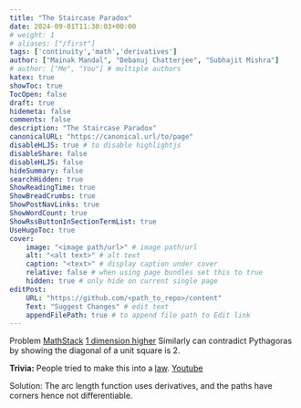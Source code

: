 ```yaml
---
title: "The Staircase Paradox"
date: 2024-09-01T11:30:03+00:00
# weight: 1
# aliases: ["/first"]
tags: ['continuity','math','derivatives']
author: ["Mainak Mandal", "Debanuj Chatterjee", "Subhajit Mishra"]
# author: ["Me", "You"] # multiple authors
katex: true
showToc: true
TocOpen: false
draft: true
hidemeta: false
comments: false
description: "The Staircase Paradox"
canonicalURL: "https://canonical.url/to/page"
disableHLJS: true # to disable highlightjs
disableShare: false
disableHLJS: false
hideSummary: false
searchHidden: true
ShowReadingTime: true
ShowBreadCrumbs: true
ShowPostNavLinks: true
ShowWordCount: true
ShowRssButtonInSectionTermList: true
UseHugoToc: true
cover:
    image: "<image path/url>" # image path/url
    alt: "<alt text>" # alt text
    caption: "<text>" # display caption under cover
    relative: false # when using page bundles set this to true
    hidden: true # only hide on current single page
editPost:
    URL: "https://github.com/<path_to_repo>/content"
    Text: "Suggest Changes" # edit text
    appendFilePath: true # to append file path to Edit link
---
```

Problem
[MathStack](https://math.stackexchange.com/questions/12906/the-staircase-paradox-or-why-pi-ne4) [1 dimension higher](https://math.stackexchange.com/questions/6979/areas-versus-volumes-of-revolution-why-does-the-area-require-approximation-by-a) Similarly can contradict Pythagoras by showing the diagonal of a unit square is 2.

__Trivia:__ People tried to make this into a [law](https://en.wikipedia.org/wiki/Indiana_Pi_Bill).
[Youtube](https://www.youtube.com/watch?v=jUeIjZI32Jg)

Solution: The arc length function uses derivatives, and the paths have corners hence not differentiable.
